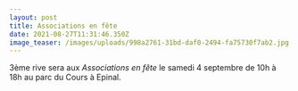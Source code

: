 ```yaml
---
layout: post
title: Associations en fête
date: 2021-08-27T11:31:46.350Z
image_teaser: /images/uploads/998a2761-31bd-daf0-2494-fa75730f7ab2.jpg
---
```

3ème rive sera aux *Associations en fête* le samedi 4 septembre de 10h à 18h au parc du Cours à Epinal.